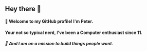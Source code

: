 ## Hey there 👋

#### 👀 Welcome to my GitHub profile! I'm Peter.

#### Your not so typical nerd, I've been a Computer enthusiast since 11.
##### 🔭 And I am on a mission to build things people want.
